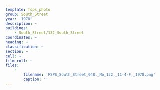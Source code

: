 ```yaml
---
template: fsps_photo
group: South_Street
year: '1978'
description: ~
buildings:
    - South_Street/132_South_Street
coordinates: ~
heading: ~
classification: ~
section: ~
cell: ~
film_roll: ~
files:
    -
        filename: 'FSPS_South_Street_048,_No_132,_11-4-F,_1978.png'
        caption: ''
---
```

